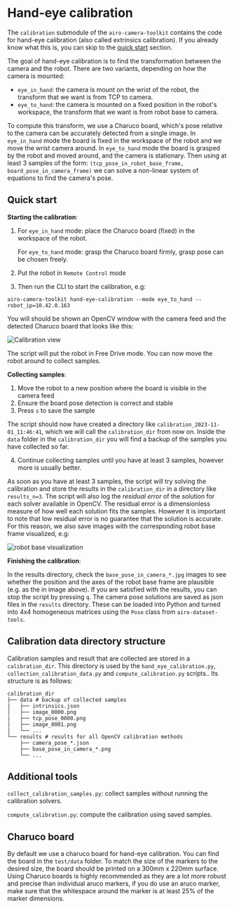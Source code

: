 # Hand-eye calibration

The `calibration` submodule of the `airo-camera-toolkit` contains the code for hand-eye calibration (also called extrinsics calibration).
If you already know what this is, you can skip to the [quick start](#quick-start) section.

The goal of hand-eye calibration is to find the transformation between the camera and the robot.
There are two variants, depending on how the camera is mounted:

- `eye_in_hand`: the camera is mount on the wrist of the robot, the transform that we want is from TCP to camera.
- `eye_to_hand`: the camera is mounted on a fixed position in the robot's workspace, the transform that we want is from robot base to camera.

To compute this transform, we use a Charuco board, which's pose relative to the camera can be accurately detected from a single image.
In `eye_in_hand` mode the board is fixed in the workspace of the robot and we move the wrist camera around.
In `eye_to_hand` mode the board is grasped by the robot and moved around, and the camera is stationary.
Then using at least 3 samples of the form: `(tcp_pose_in_robot_base_frame, board_pose_in_camera_frame)` we can solve a non-linear system of equations to find the camera's pose.

## Quick start

**Starting the calibration**:

1. For `eye_in_hand` mode: place the Charuco board (fixed) in the workspace of the robot.

   For `eye_to_hand` mode: grasp the Charuco board firmly, grasp pose can be chosen freely.
2. Put the robot in `Remote Control` mode
3. Then run the CLI to start the calibration, e.g:

```shell
airo-camera-toolkit hand-eye-calibration --mode eye_to_hand --robot_ip=10.42.0.163
```

You will should be shown an OpenCV window with the camera feed and the detected Charuco board that looks like this:

![Calibration view](https://i.imgur.com/VuNfyGl.jpg)

The script will put the robot in Free Drive mode.
You can now move the robot around to collect samples.

**Collecting samples**:

1. Move the robot to a new position where the board is visible in the camera feed
2. Ensure the board pose detection is correct and stable
3. Press `s` to save the sample

The script should now have created a directory like `calibration_2023-11-01_11:46:41`, which we will call the `calibration_dir` from now on.
Inside the `data` folder in the `calibration_dir` you will find a backup of the samples you have collected so far.

4. Continue collecting samples until you have at least 3 samples, however more is usually better.

As soon as you have at least 3 samples, the script will try solving the calibration and store the results in the `calibration_dir` in a directory like `results_n=3`.
The script will also log the _residual error_ of the solution for each solver available in OpenCV.
The residual error is a dimensionless measure of how well each solution fits the samples.
However it is important to note that low residual error is no guarantee that the solution is accurate.
For this reason, we also save images with the corresponding robot base frame visualized, e.g:

![robot base visualization](https://i.imgur.com/haIX5RQ.jpg)

**Finishing the calibration**:

In the results directory, check the `base_pose_in_camera_*.jpg` images to see whether the position and the axes of the robot base frame are plausible (e.g. as the in image above).
If you are satisfied with the results, you can stop the script by pressing `q`.
The camera pose solutions are saved as json files in the `results` directory.
These can be loaded into Python and turned into 4x4 homogeneous matrices using the `Pose` class from `airo-dataset-tools`.

## Calibration data directory structure

Calibration samples and result that are collected are stored in a `calibration_dir`.
This directory is used by the `hand_eye_calibration.py`, `collection_calibration_data.py` and `compute_calibration.py` scripts..
Its structure is as follows:

```
calibration_dir
├── data # backup of collected samples
|   ├── intrinsics.json
│   ├── image_0000.png
|   ├── tcp_pose_0000.png
│   ├── image_0001.png
|   └── ...
└── results # results for all OpenCV calibration methods
    ├── camera_pose_*.json
    ├── base_pose_in_camera_*.png
    └── ...
```

## Additional tools

`collect_calibration_samples.py`: collect samples without running the calibration solvers.

`compute_calibration.py`: compute the calibration using saved samples.

## Charuco board

By default we use a charuco board for hand-eye calibration.
You can find the board in the `test/data` folder.
To match the size of the markers to the desired size, the board should be printed on a 300mm x 220mm surface.
Using Charuco boards is highly recommended as they are a lot more robust and precise than individual aruco markers, if you do use an aruco marker, make sure that the whitespace around the marker is at least 25% of the marker dimensions.
